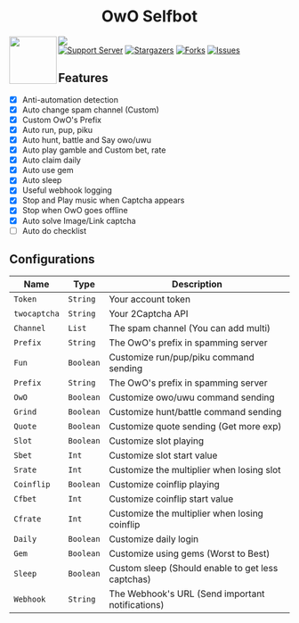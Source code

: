 <h1 align="center">OwO Selfbot</h1>
<img src="https://images-ext-2.discordapp.net/external/IqQdeanAqVy6kN1IPvs0CNXgHQU3vz5379bixm4oeG8/%3Fsize%3D4096/https/cdn.discordapp.com/avatars/408785106942164992/6604e05f480223c8413e1bc2c8ce1716.png?format=webp&quality=lossless&width=390&height=390" lt="OwO's Avatar" align="left" height="85">

<a href="https://github.com/realphandat/OwO"><img src="https://hits.sh/github.com/realphandat/OwO.svg?view=today-total&label=Repo%20Today/Total%20Views&color=770ca1&labelColor=007ec6"/></a><br>
[![Support Server](https://img.shields.io/badge/Support_Server-000?style=for-the-badge&logo=&color=informational)](https://discord.gg/DKbZu76QSD)
[![Stargazers](https://img.shields.io/github/stars/realphandat/OwO?style=for-the-badge&logo=&color=blue)](https://github.com/realphandat/OwO/stargazers)
[![Forks](https://img.shields.io/github/forks/realphandat/OwO?style=for-the-badge&logo=&color=blue)](https://github.com/realphandat/OwO/network/members)
[![Issues](https://img.shields.io/github/issues/realphandat/OwO?style=for-the-badge&logo=&color=informational)](https://github.com/realphandat/OwO/issues)


<h2 align="left">Features</h2>

* [x] Anti-automation detection </br>
* [x] Auto change spam channel (Custom) </br>
* [x] Custom OwO's Prefix </br>
* [x] Auto run, pup, piku </br>
* [x] Auto hunt, battle and Say owo/uwu </br>
* [x] Auto play gamble and Custom bet, rate </br>
* [x] Auto claim daily </br>
* [x] Auto use gem </br>
* [x] Auto sleep </br>
* [x] Useful webhook logging </br>
* [x] Stop and Play music when Captcha appears </br>
* [x] Stop when OwO goes offline </br>
* [x] Auto solve Image/Link captcha </br>
* [ ] Auto do checklist </br>

<h2 align="left">Configurations</h2>

| Name  | Type | Description |
| ------------- | ------------- | ------------- |
| ```Token```  | ```String``` | Your account token |
| ```twocaptcha```  | ```String``` | Your 2Captcha API |
| ```Channel```  | ```List``` | The spam channel (You can add multi) |
| ```Prefix```  | ```String``` | The OwO's prefix in spamming server |
| ```Fun```  | ```Boolean``` | Customize run/pup/piku command sending |
| ```Prefix```  | ```String``` | The OwO's prefix in spamming server |
| ```OwO```  | ```Boolean``` | Customize owo/uwu command sending |
| ```Grind```  | ```Boolean``` | Customize hunt/battle command sending |
| ```Quote```  | ```Boolean``` | Customize quote sending (Get more exp) |
| ```Slot```  | ```Boolean``` | Customize slot playing |
| ```Sbet```  | ```Int``` | Customize slot start value |
| ```Srate```  | ```Int``` | Customize the multiplier when losing slot |
| ```Coinflip```  | ```Boolean``` | Customize coinflip playing |
| ```Cfbet```  | ```Int``` | Customize coinflip start value |
| ```Cfrate```  | ```Int``` | Customize the multiplier when losing coinflip |
| ```Daily```  | ```Boolean``` | Customize daily login |
| ```Gem```  | ```Boolean``` | Customize using gems (Worst to Best) |
| ```Sleep```  | ```Boolean``` | Custom sleep (Should enable to get less captchas) |
| ```Webhook```  | ```String``` | The Webhook's URL (Send important notifications) |
